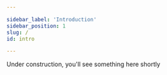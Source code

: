 ```yaml
---

sidebar_label: 'Introduction'
sidebar_position: 1
slug: /
id: intro

---
```


Under construction, you'll see something here shortly
